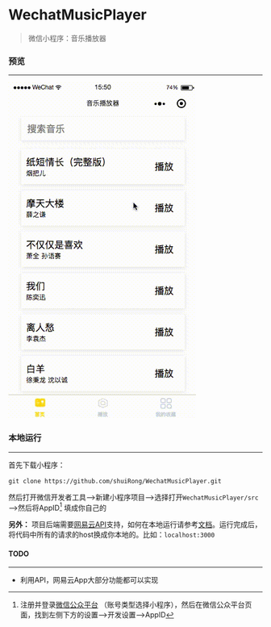 # WechatMusicPlayer
> 微信小程序：音乐播放器



### 预览

---

![预览](./music.gif)





### 本地运行

---

首先下载小程序：

```
git clone https://github.com/shuiRong/WechatMusicPlayer.git
```

然后打开微信开发者工具—>新建小程序项目—>选择打开`WechatMusicPlayer/src`—>然后将AppID[^如何获取] 填成你自己的



**另外：** 项目后端需要[网易云API](https://github.com/Binaryify/NeteaseCloudMusicApi)支持，如何在本地运行请参考[文档](https://github.com/Binaryify/NeteaseCloudMusicApi)。运行完成后，将代码中所有的请求的host换成你本地的。比如：`localhost:3000`



#### TODO

---

* 利用API，网易云App大部分功能都可以实现





[^如何获取]: 注册并登录[微信公众平台](https://mp.weixin.qq.com) （账号类型选择小程序），然后在微信公众平台页面，找到左侧下方的设置—>开发设置—>AppID
